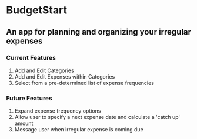 # BudgetStart

## An app for planning and organizing your irregular expenses

### Current Features

1. Add and Edit Categories
2. Add and Edit Expenses within Categories
3. Select from a pre-determined list of expense frequencies

### Future Features

1. Expand expense frequency options
2. Allow user to specify a next expense date and calculate a 'catch up' amount
3. Message user when irregular expense is coming due
